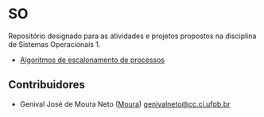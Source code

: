 # SO

Repositório designado para as atividades e projetos propostos na disciplina de Sistemas Operacionais 1.

- [Algoritmos de escalonamento de processos](https://github.com/Moura00010001/ORD/tree/master/tORD/algoritmos)

## Contribuidores

- Genival José de Moura Neto ([Moura](https://github.com/Moura00010001)) genivalneto@cc.ci.ufpb.br
